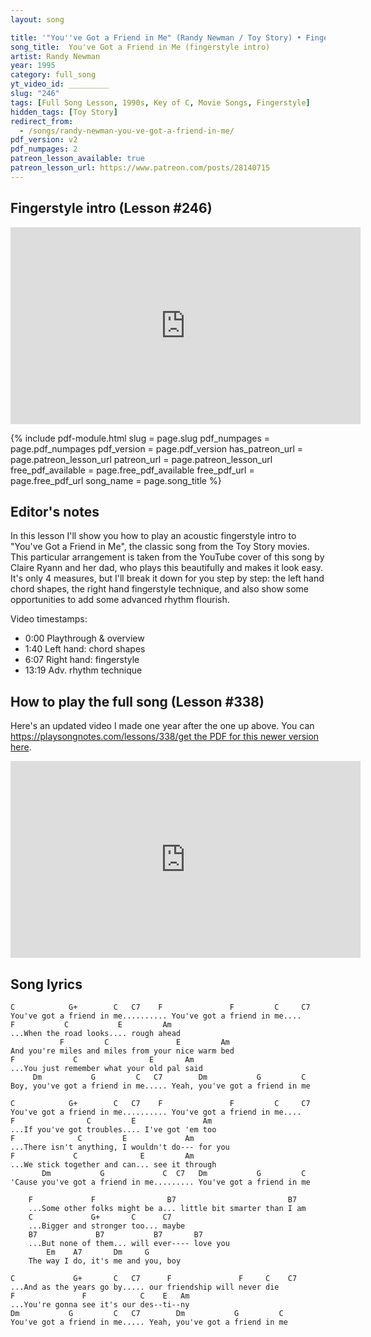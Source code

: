 ```yaml
---
layout: song

title: '"You''ve Got a Friend in Me" (Randy Newman / Toy Story) • Fingerstyle Intro'
song_title:  You've Got a Friend in Me (fingerstyle intro)
artist: Randy Newman
year: 1995
category: full_song
yt_video_id: _________
slug: "246"
tags: [Full Song Lesson, 1990s, Key of C, Movie Songs, Fingerstyle]
hidden_tags: [Toy Story]
redirect_from:
  - /songs/randy-newman-you-ve-got-a-friend-in-me/
pdf_version: v2
pdf_numpages: 2
patreon_lesson_available: true
patreon_lesson_url: https://www.patreon.com/posts/28140715
---
```


## Fingerstyle intro (Lesson #246)

<iframe width="560" height="315" src="https://www.youtube.com/embed/pCgwYSW99RI?showinfo=0" frameborder="0" allowfullscreen></iframe>

<!-- Coming soon! -->

{% include pdf-module.html slug = page.slug pdf_numpages = page.pdf_numpages pdf_version = page.pdf_version has_patreon_url = page.patreon_lesson_url patreon_url = page.patreon_lesson_url free_pdf_available = page.free_pdf_available free_pdf_url = page.free_pdf_url song_name = page.song_title %}




## Editor's notes

In this lesson I'll show you how to play an acoustic fingerstyle intro to "You've Got a Friend in Me", the classic song from the Toy Story movies. This particular arrangement is taken from the YouTube cover of this song by Claire Ryann and her dad, who plays this beautifully and makes it look easy. It's only 4 measures, but I'll break it down for you step by step: the left hand chord shapes, the right hand fingerstyle technique, and also show some opportunities to add some advanced rhythm flourish.

Video timestamps:

- 0:00 Playthrough & overview
- 1:40 Left hand: chord shapes
- 6:07 Right hand: fingerstyle
- 13:19 Adv. rhythm technique


## How to play the full song (Lesson #338)

Here's an updated video I made one year after the one up above. You can [https://playsongnotes.com/lessons/338/get the PDF for this newer version here](https://playsongnotes.com/lessons/338/).

<iframe width="560" height="315" src="https://www.youtube.com/embed/vDEGA1jUDXw?showinfo=0" frameborder="0" allowfullscreen></iframe>

## Song lyrics

    C            G+        C   C7    F               F         C     C7
    You've got a friend in me.......... You've got a friend in me....
    F           C           E         Am
    ...When the road looks.... rough ahead
               F         C               E         Am
    And you're miles and miles from your nice warm bed
    F             C                E       Am    
    ...You just remember what your old pal said
         Dm           G         C   C7        Dm           G         C
    Boy, you've got a friend in me..... Yeah, you've got a friend in me

    C            G+        C   C7    F               F         C     C7
    You've got a friend in me.......... You've got a friend in me....
    F                C         E               Am
    ...If you've got troubles.... I've got 'em too
    F              C         E             Am
    ...There isn't anything, I wouldn't do--- for you
    F             C              E         Am
    ...We stick together and can... see it through
           Dm           G             C  C7   Dm           G         C
    'Cause you've got a friend in me......... You've got a friend in me

        F             F                B7                         B7
        ...Some other folks might be a... little bit smarter than I am
        C             G+       C      C7
        ...Bigger and stronger too... maybe
        B7             B7           B7       B7
        ...But none of them... will ever---- love you
            Em    A7       Dm     G
        The way I do, it's me and you, boy

    C             G+       C   C7      F               F     C    C7
    ...And as the years go by..... our friendship will never die
    F               F            C    E   Am
    ...You're gonna see it's our des--ti--ny
    Dm           G         C   C7        Dm           G         C
    You've got a friend in me..... Yeah, you've got a friend in me
